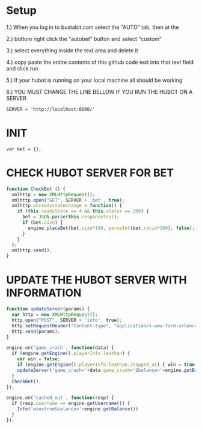 # Setup

1.) When you log in to bustabit.com select the "AUTO" tab, then at the

2.) bottom right click the "autobet" button and select "custom"

3.) select everything inside the text area and delete it

4.) copy paste the entire contents of this github code text into that text field and click run

5.) If your hubot is running on your local machine all should be working

6.) YOU MUST CHANGE THE LINE BELLOW IF YOU RUN THE HUBOT ON A SERVER

```SERVER = 'http://localhost:8080/'```

# INIT

```var bet = {};```

# CHECK HUBOT SERVER FOR BET

```javascript
function CheckBet () {
  xmlhttp = new XMLHttpRequest();
  xmlhttp.open("GET", SERVER + 'bet', true);
  xmlhttp.onreadystatechange = function() {
    if (this.readyState == 4 && this.status == 200) {
      bet = JSON.parse(this.responseText);
      if (bet.size) {
        engine.placeBet(bet.size*100, parseInt(bet.ratio*100), false);
      }
    }
  };
  xmlhttp.send();
}
``` 
# UPDATE THE HUBOT SERVER WITH INFORMATION

```javascript
function updateServer(params) {
  var http = new XMLHttpRequest();
  http.open("POST", SERVER + 'info', true);
  http.setRequestHeader("Content-type", "application/x-www-form-urlencoded");
  http.send(params);
}

engine.on('game_crash', function(data) {
  if (engine.getEngine().playerInfo.leathan) {
    var win = false;
    if (engine.getEngine().playerInfo.leathan.stopped_at) { win = true } 
    updateServer('game_crash='+data.game_crash+'&balance='+engine.getBalance()+'&win='+win)
  }
  CheckBet();
});

engine.on('cashed_out', function(resp) {
  if (resp.username == engine.getUsername()) {
    Info('win=true&balance='+engine.getBalance())
  }
});
```
